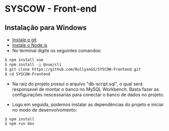 # SYSCOW - Front-end

## Instalação para Windows
- [Instale o git](https://gitforwindows.org)
- [Instale o Node.js](https://nodejs.org/en/download/)
- No terminal digite os seguintes comandos:
``` bash
$ npm install vue
$ npm install -g @vue/cli
$ git clone https://github.com/RullyanGS/SYSCOW-Frontend.git
$ cd SYSCOW-Frontend
```
- Na raiz do projeto possui o arquivo "db-script.sql", o qual será responsavel de montar o banco no MySQL Workbench. Basta fazer as configurações nescessarias para conectar o banco de dados no projeto.

- Logo em seguida, podemos instalar as dependências do projeto e iniciar no modo de desenvolvomento:
``` bash
$ npm install
$ npm run dev
```


